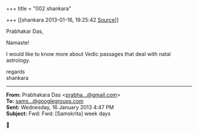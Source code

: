 +++
title = "002 shankara"

+++
[[shankara	2013-01-16, 19:25:42 [Source](https://groups.google.com/g/samskrita/c/j7-1kKFKRMU)]]



Prabhakar Das,

  

Namaste!

  

I would like to know more about Vedic passages that deal with natal astrology.  



regards  
shankara  

------------------------------------------------------------------------

**From:** Prabhakara Das \<[prabha...@gmail.com]()\>  
**To:** [sams...@googlegroups.com]()  
**Sent:** Wednesday, 16 January 2013 4:47 PM  
**Subject:** Fwd: Fwd: \[Samskrita\] week days  



